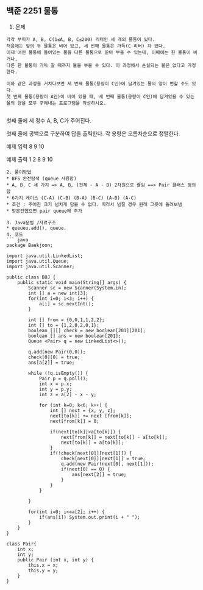 ## 백준 2251 물통

1. 문제
```
각각 부피가 A, B, C(1≤A, B, C≤200) 리터인 세 개의 물통이 있다.
처음에는 앞의 두 물통은 비어 있고, 세 번째 물통은 가득(C 리터) 차 있다. 
이제 어떤 물통에 들어있는 물을 다른 물통으로 쏟아 부을 수 있는데, 이때에는 한 물통이 비거나, 
다른 한 물통이 가득 찰 때까지 물을 부을 수 있다. 이 과정에서 손실되는 물은 없다고 가정한다.

이와 같은 과정을 거치다보면 세 번째 물통(용량이 C인)에 담겨있는 물의 양이 변할 수도 있다. 
첫 번째 물통(용량이 A인)이 비어 있을 때, 세 번째 물통(용량이 C인)에 담겨있을 수 있는 물의 양을 모두 구해내는 프로그램을 작성하시오.
```

```
```
첫째 줄에 세 정수 A, B, C가 주어진다.

첫째 줄에 공백으로 구분하여 답을 출력한다. 각 용량은 오름차순으로 정렬한다.

예제 입력
8 9 10

예제 출력
1 2 8 9 10
```무
2. 풀이방법
* BFS 완전탐색 (queue 사용함) 
* A, B, C 세 가지 => A, B, (전체 - A - B) 2차원으로 줄임 ==> Pair 클래스 정의함
* 6가지 케이스 (C-A) (C-B) (B-A) (B-C) (A-B) (A-C) 
* 조건 : 주어진 크기 넘치게 담을 수 없다. 따라서 넘칠 경우 원래 그릇에 돌려보냄
* 방문안했으면 pair queue에 추가 

3. Java문법 /자료구조
* queueu.add(), queue.
4. 코드
``` java
package Baekjoon;

import java.util.LinkedList;
import java.util.Queue;
import java.util.Scanner;

public class BOJ {
	public static void main(String[] args) {
		Scanner sc = new Scanner(System.in);
		int [] a = new int[3]; 
		for(int i=0; i<3; i++) {
			a[i] = sc.nextInt();
		}
		
		int [] from = {0,0,1,1,2,2}; 
		int [] to = {1,2,0,2,0,1};
		boolean [][] check = new boolean[201][201];
		boolean [] ans = new boolean[201];
		Queue <Pair> q = new LinkedList<>();
		
		q.add(new Pair(0,0));
		check[0][0] = true; 
		ans[a[2]] = true;
		
		while (!q.isEmpty()) {
			Pair p = q.poll();
			int x = p.x; 
			int y = p.y;
			int z = a[2] - x - y;
			
			for (int k=0; k<6; k++) {
				int [] next = {x, y, z}; 
				next[to[k]] += next [from[k]];
				next[from[k]] = 0;
				
				if(next[to[k]]>a[to[k]]) {
					next[from[k]] = next[to[k]] - a[to[k]];
					next[to[k]] = a[to[k]];
				}
				if(!check[next[0]][next[1]]) {
					check[next[0]][next[1]] = true;
					q.add(new Pair(next[0], next[1]));
					if(next[0] == 0) {
						ans[next[2]] = true;
					}
				}
			}
			
		}
		
		for(int i=0; i<=a[2]; i++) {
			if(ans[i]) System.out.print(i + " ");
		}
	}
}

class Pair{
	int x; 
	int y; 
	public Pair (int x, int y) {
		this.x = x; 
		this.y = y;
	}
}
```

